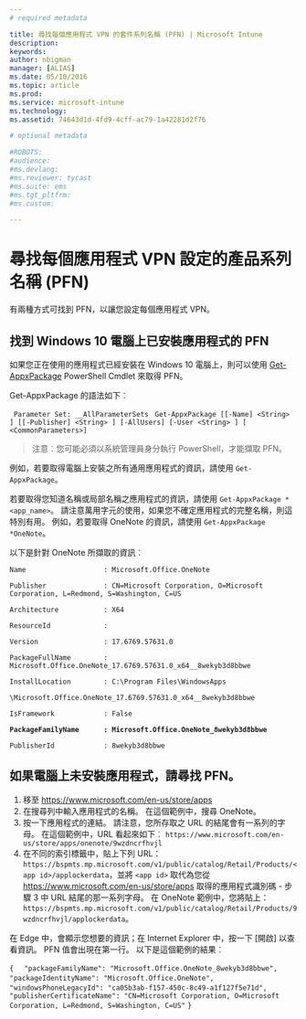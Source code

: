 ```yaml
---
# required metadata

title: 尋找每個應用程式 VPN 的套件系列名稱 (PFN) | Microsoft Intune
description:
keywords:
author: nbigman
manager: [ALIAS]
ms.date: 05/10/2016
ms.topic: article
ms.prod:
ms.service: microsoft-intune
ms.technology:
ms.assetid: 74643d1d-4fd9-4cff-ac79-1a42281d2f76

# optional metadata

#ROBOTS:
#audience:
#ms.devlang:
#ms.reviewer: tycast
#ms.suite: ems
#ms.tgt_pltfrm:
#ms.custom:

---
```


# 尋找每個應用程式 VPN 設定的產品系列名稱 (PFN)

有兩種方式可找到 PFN，以讓您設定每個應用程式 VPN。

## 找到 Windows 10 電腦上已安裝應用程式的 PFN 

如果您正在使用的應用程式已經安裝在 Windows 10 電腦上，則可以使用 [Get-AppxPackage](https://technet.microsoft.com/library/hh856044.aspx) PowerShell Cmdlet 來取得 PFN。

Get-AppxPackage 的語法如下︰

` Parameter Set: __AllParameterSets`
` Get-AppxPackage [[-Name] <String> ] [[-Publisher] <String> ] [-AllUsers] [-User <String> ] [ <CommonParameters>]`

> 注意︰您可能必須以系統管理員身分執行 PowerShell，才能擷取 PFN。

例如，若要取得電腦上安裝之所有通用應用程式的資訊，請使用 `Get-AppxPackage`。

若要取得您知道名稱或局部名稱之應用程式的資訊，請使用 `Get-AppxPackage *<app_name>`。 請注意萬用字元的使用，如果您不確定應用程式的完整名稱，則這特別有用。 例如，若要取得 OneNote 的資訊，請使用 `Get-AppxPackage *OneNote`。


以下是針對 OneNote 所擷取的資訊︰

`Name                   : Microsoft.Office.OneNote`

`Publisher              : CN=Microsoft Corporation, O=Microsoft Corporation, L=Redmond, S=Washington, C=US`

`Architecture           : X64`

`ResourceId             :`

`Version                : 17.6769.57631.0`

`PackageFullName        : Microsoft.Office.OneNote_17.6769.57631.0_x64__8wekyb3d8bbwe`

`InstallLocation        : C:\Program Files\WindowsApps`

`\Microsoft.Office.OneNote_17.6769.57631.0_x64__8wekyb3d8bbwe`

`IsFramework            : False`

**`PackageFamilyName      : Microsoft.Office.OneNote_8wekyb3d8bbwe`**

`PublisherId            : 8wekyb3d8bbwe`



## 如果電腦上未安裝應用程式，請尋找 PFN。

1.  移至 https://www.microsoft.com/en-us/store/apps
2.  在搜尋列中輸入應用程式的名稱。 在這個範例中，搜尋 OneNote。
3.  按一下應用程式的連結。 請注意，您所存取之 URL 的結尾會有一系列的字母。 在這個範例中，URL 看起來如下︰
`https://www.microsoft.com/en-us/store/apps/onenote/9wzdncrfhvjl`
4.  在不同的索引標籤中，貼上下列 URL：`https://bspmts.mp.microsoft.com/v1/public/catalog/Retail/Products/<app id>/applockerdata`，並將 `<app id>` 取代為您從 https://www.microsoft.com/en-us/store/apps 取得的應用程式識別碼 - 步驟 3 中 URL 結尾的那一系列字母。 在 OneNote 範例中，您將貼上：`https://bspmts.mp.microsoft.com/v1/public/catalog/Retail/Products/9wzdncrfhvjl/applockerdata`。

在 Edge 中，會顯示您想要的資訊；在 Internet Explorer 中，按一下 [開啟] 以查看資訊。 PFN 值會出現在第一行。 以下是這個範例的結果︰
 

`{`
`  "packageFamilyName": "Microsoft.Office.OneNote_8wekyb3d8bbwe",`
`  "packageIdentityName": "Microsoft.Office.OneNote",`
`  "windowsPhoneLegacyId": "ca05b3ab-f157-450c-8c49-a1f127f5e71d",`
`  "publisherCertificateName": "CN=Microsoft Corporation, O=Microsoft Corporation, L=Redmond, S=Washington, C=US"`
`}`



<!--HONumber=Jun16_HO1-->


